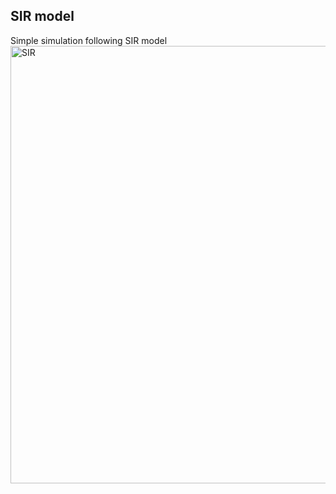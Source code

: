 ## SIR model

Simple simulation following SIR model  
<img src="https://github.com/Qnubo-Tech/IDDS/blob/master/images/sir.png" alt="SIR" height="700" width="1400"/>